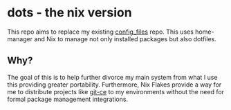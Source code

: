 # dots - the nix version
This repo aims to replace my existing [config_files](https://github.com/ethanholz/config_files) repo. This uses home-manager and Nix to manage not only installed packages but also dotfiles.

## Why?
The goal of this is to help further divorce my main system from what I use this providing greater portability. Furthermore, Nix Flakes provide a way for me to distribute projects like [git-ce](https://github.com/ethanholz/git-ce) to my environments without the need for formal package management integrations.
